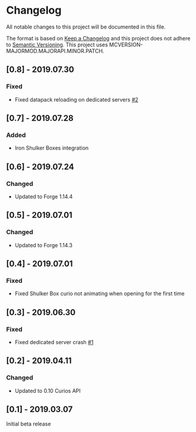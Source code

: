 # Changelog
All notable changes to this project will be documented in this file.

The format is based on [Keep a Changelog](http://keepachangelog.com/en/1.0.0/) and this project does not adhere to [Semantic Versioning](http://semver.org/spec/v2.0.0.html).
This project uses MCVERSION-MAJORMOD.MAJORAPI.MINOR.PATCH.

## [0.8] - 2019.07.30
### Fixed
- Fixed datapack reloading on dedicated servers [#2](https://github.com/TheIllusiveC4/CuriousShulkerBoxes/issues/2)

## [0.7] - 2019.07.28
### Added
- Iron Shulker Boxes integration

## [0.6] - 2019.07.24
### Changed
- Updated to Forge 1.14.4

## [0.5] - 2019.07.01
### Changed
- Updated to Forge 1.14.3

## [0.4] - 2019.07.01
### Fixed
- Fixed Shulker Box curio not animating when opening for the first time

## [0.3] - 2019.06.30
### Fixed
- Fixed dedicated server crash [#1](https://github.com/TheIllusiveC4/CuriousShulkerBoxes/issues/1)

## [0.2] - 2019.04.11
### Changed
- Updated to 0.10 Curios API

## [0.1] - 2019.03.07
Initial beta release